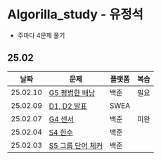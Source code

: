 # Algorilla_study - 유정석

- 주마다 4문제 풀기

## 25.02

|날짜|문제|플랫폼|복습|
|---|---|---|---|
|25.02.10|[G5 평범한 배낭](./25.02/0210_12865.py)|백준|필요|
|25.02.09|[D1, D2 발표](./25.02/0209_발표/)|SWEA||
|25.02.07|[G4 센서](./25.02/0207_2212.py)|백준|미완|
|25.02.04|[S4 한수](./25.02/0204_1065.py)|백준||
|25.02.03|[S5 그룹 단어 체커](./25.02/0203_1316.py)|백준||
